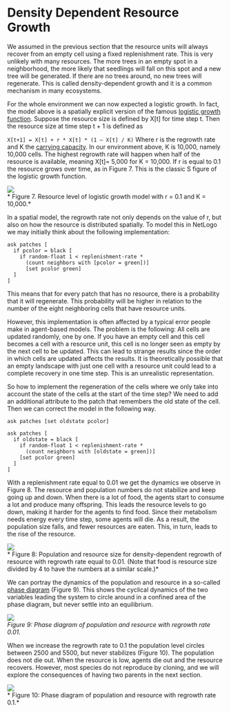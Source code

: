 # Density Dependent Resource Growth
We assumed in the previous section that the resource units will always recover from an empty cell using a fixed replenishment rate. This is very unlikely with many resources. The more trees in an empty spot in a neighborhood, the more likely that seedlings will fall on this spot and a new tree will be generated. If there are no trees around, no new trees will regenerate. This is called density-dependent growth and it is a common mechanism in many ecosystems.

For the whole environment we can now expected a logistic growth. In fact, the model above is a spatially explicit version of the famous [logistic growth function](http://en.wikipedia.org/wiki/Logistic_function). Suppose the resource size is defined by X[t] for time step t. Then the resource size at time step t + 1 is defined as

`X[t+1] = X[t] + r * X[t] * (1 – X[t] / K)`
Where r is the regrowth rate and K the [carrying capacity](http://en.wikipedia.org/wiki/Carrying_capacity). In our environment above, K is 10,000, namely 10,000 cells. The highest regrowth rate will happen when half of the resource is available, meaning X[t]= 5,000 for K = 10,000. If r is equal to 0.1 the resource grows over time, as in Figure 7. This is the classic S figure of the logistic growth function.

![](https://raw.githubusercontent.com/comses/intro-to-abm/master/assets/images/Ch_6_Fig_7.png)<br>*
Figure 7. Resource level of logistic growth model with r = 0.1 and K = 10,000.*

In a spatial model, the regrowth rate not only depends on the value of r, but also on how the resource is distributed spatially. To model this in NetLogo we may initially think about the following implementation:
```
ask patches [
  if pcolor = black [
    if random-float 1 < replenishment-rate *
      (count neighbors with [pcolor = green])]
      [set pcolor green]
  ]
]
```
This means that for every patch that has no resource, there is a probability that it will regenerate. This probability will be higher in relation to the number of the eight neighboring cells that have resource units.

However, this implementation is often affected by a typical error people make in agent-based models. The problem is the following: All cells are updated randomly, one by one. If you have an empty cell and this cell becomes a cell with a resource unit, this cell is no longer seen as empty by the next cell to be updated. This can lead to strange results since the order in which cells are updated affects the results. It is theoretically possible that an empty landscape with just one cell with a resource unit could lead to a complete recovery in one time step. This is an unrealistic representation.

So how to implement the regeneration of the cells where we only take into account the state of the cells at the start of the time step? We need to add an additional attribute to the patch that remembers the old state of the cell. Then we can correct the model in the following way.
```
ask patches [set oldstate pcolor]

ask patches [
  if oldstate = black [
    if random-float 1 < replenishment-rate *
      (count neighbors with [oldstate = green])]
    [set pcolor green]
  ]
]
```
With a replenishment rate equal to 0.01 we get the dynamics we observe in Figure 8. The resource and population numbers do not stabilize and keep going up and down. When there is a lot of food, the agents start to consume a lot and produce many offspring. This leads the resource levels to go down, making it harder for the agents to find food. Since their metabolism needs energy every time step, some agents will die. As a result, the population size falls, and fewer resources are eaten. This, in turn, leads to the rise of the resource.

![](https://raw.githubusercontent.com/comses/intro-to-abm/master/assets/images/Ch_6_Fig_8.png)<br>*
Figure 8: Population and resource size for density-dependent regrowth of resource with regrowth rate equal to 0.01. (Note that food is resource size divided by 4 to have the numbers at a similar scale.)*

We can portray the dynamics of the population and resource in a so-called [phase diagram](http://en.wikipedia.org/wiki/Phase_diagram) (Figure 9). This shows the cyclical dynamics of the two variables leading the system to circle around in a confined area of the phase diagram, but never settle into an equilibrium.

![](https://raw.githubusercontent.com/comses/intro-to-abm/master/assets/images/Ch_6_Fig_9.png)<br>*Figure 9: Phase diagram of population and resource with regrowth rate 0.01.*

When we increase the regrowth rate to 0.1 the population level circles between 2500 and 5500, but never stabilizes (Figure 10). The population does not die out. When the resource is low, agents die out and the resource recovers. However, most species do not reproduce by cloning, and we will explore the consequences of having two parents in the next section.

![](https://raw.githubusercontent.com/comses/intro-to-abm/master/assets/images/Ch_6_Fig_10.png)<br>*
Figure 10: Phase diagram of population and resource with regrowth rate 0.1.*


